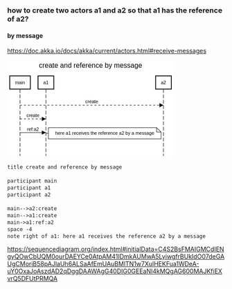 ### how to create two actors a1 and a2 so that a1 has the reference of a2?

#### by message

https://doc.akka.io/docs/akka/current/actors.html#receive-messages

![](img2.png)

```
title create and reference by message

participant main
participant a1
participant a2

main-->a2:create
main-->a1:create
main->a1:ref:a2
space -4
note right of a1: here a1 receives the reference a2 by a message
```

https://sequencediagram.org/index.html#initialData=C4S2BsFMAIGMCdIENgyQOwCbUQM0ourDAEYCe0AtpAM41IDmkAUMwA5LyiwgfrBUkIdO07deGAUgCMoriB58pAJlaUh6ALSaAfEmUAuBMlTN1w7XulHEKFua1WDeA-uY0OxaJoAszdAD2qDggDAAWAgG40DIG0GEEaNI4kMQgAG600MAJKfiEXvrQ5DFUtPRMQA

